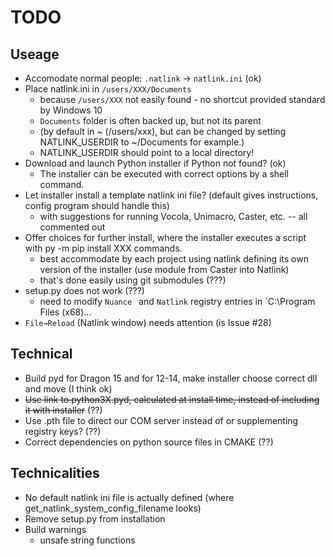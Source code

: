 # TODO

## Useage

- Accomodate normal people: `.natlink` -> `natlink.ini` (ok)
- Place natlink.ini in `/users/XXX/Documents`  
  - because `/users/XXX` not easily found - no shortcut provided standard by Windows 10
  - `Documents` folder is often backed up, but not its parent
  - (by default in ~ (/users/xxx), but can be changed by setting NATLINK_USERDIR to ~/Documents for example.)
  - NATLINK_USERDIR should point to a local directory!
- Download and launch Python installer if Python not found? (ok)
  - The installer can be executed with correct options by a shell command.
- Let installer install a template natlink ini file? (default gives instructions, config program should handle this)
  - with suggestions for running Vocola, Unimacro, Caster, etc. -- all commented out
- Offer choices for further install, where the installer executes a script with py -m pip install XXX commands. 
  - best accommodate by each project using natlink defining its own version of the installer (use module from Caster into Natlink)
  - that's done easily using git submodules (???)
- setup.py does not work (???)
   - need to modify `Nuance ` and `Natlink` registry entries in `C:\Program Files (x68)\...
- `File→Reload` (Natlink window) needs attention (is Issue #28)

## Technical

- Build pyd for Dragon 15 and for 12-14, make installer choose correct dll and move (I think ok)
- ~~Use link to python3X.pyd, calculated at install time, instead of including it with installer~~ (??)
- Use .pth file to direct our COM server instead of or supplementing registry keys? (??)
- Correct dependencies on python source files in CMAKE (??)

## Technicalities

- No default natlink ini file is actually defined (where get_natlink_system_config_filename looks)
- Remove setup.py from installation
- Build warnings
  - unsafe string functions